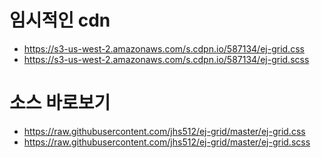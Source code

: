 # 임시적인 cdn
- https://s3-us-west-2.amazonaws.com/s.cdpn.io/587134/ej-grid.css
- https://s3-us-west-2.amazonaws.com/s.cdpn.io/587134/ej-grid.scss

# 소스 바로보기
- https://raw.githubusercontent.com/jhs512/ej-grid/master/ej-grid.css
- https://raw.githubusercontent.com/jhs512/ej-grid/master/ej-grid.scss
